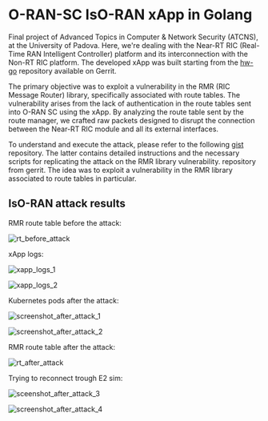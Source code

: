 # O-RAN-SC IsO-RAN xApp in Golang

Final project of Advanced Topics in Computer & Network Security (ATCNS), at the University of Padova. Here, we're dealing with the Near-RT RIC (Real-Time RAN Intelligent Controller) platform and its interconnection with the Non-RT RIC platform. The developed xApp was built starting from the [hw-go](https://gerrit.o-ran-sc.org/r/admin/repos/ric-app/hw-go) repository available on Gerrit.

The primary objective was to exploit a vulnerability in the RMR (RIC Message Router) library, specifically associated with route tables. The vulnerability arises from the lack of authentication in the route tables sent into O-RAN SC using the xApp. By analyzing the route table sent by the route manager, we crafted raw packets designed to disrupt the connection between the Near-RT RIC module and all its external interfaces.

To understand and execute the attack, please refer to the following [gist](https://gist.github.com/werefin/f49489677c1e5bc8d92e7a4c37d033e9) repository. The latter contains detailed instructions and the necessary scripts for replicating the attack on the RMR library vulnerability. repository from gerrit. The idea was to exploit a vulnerability in the RMR library associated to route tables in particular.

## IsO-RAN attack results

RMR route table before the attack:

![rt_before_attack](https://github.com/user-attachments/assets/e04c6d23-1849-46dc-808e-1b4fd94be082)

xApp logs:

![xapp_logs_1](https://github.com/user-attachments/assets/1f2066ba-e558-4da0-bda7-b7cd4af18dd6)

![xapp_logs_2](https://github.com/user-attachments/assets/5eb4effe-ab6d-4fdd-b882-f8d9431a7353)

Kubernetes pods after the attack:

![screenshot_after_attack_1](https://github.com/user-attachments/assets/c476b84f-2fdf-4b61-9df0-95a67f835a28)

![screenshot_after_attack_2](https://github.com/user-attachments/assets/0b640a99-c191-4f6f-8938-56a125dcecd5)

RMR route table after the attack:

![rt_after_attack](https://github.com/user-attachments/assets/146474fe-fd13-4284-a2e3-068ccb33ace2)

Trying to reconnect trough E2 sim:

![sceenshot_after_attack_3](https://github.com/user-attachments/assets/33dc67ac-be3c-49f7-b440-db512e593be8)

![screenshot_after_attack_4](https://github.com/user-attachments/assets/a3bed4ea-bcee-4c19-9e52-783f382134e9)
